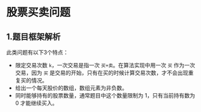 # 股票买卖问题
## 1.题目框架解析
此类问题有以下3个特点：
* 限定交易次数 `k`，一次交易是指一次 `买+卖`。在算法实现中用一次 `买` 作为一次交易，因为 `买` 是交易的开始，只有在买的时候计算交易次数，才不会出现重复买的情况。
* 给出一个每天股价的数组，数组元素为非负数。
* 同时能够持有的股票数量，通常题目中这个数量限制为 1，只有当前持有数为 0 才能继续买入。

